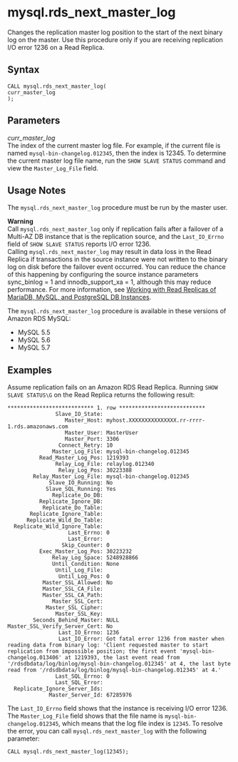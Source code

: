 # mysql\.rds\_next\_master\_log<a name="mysql_rds_next_master_log"></a>

Changes the replication master log position to the start of the next binary log on the master\. Use this procedure only if you are receiving replication I/O error 1236 on a Read Replica\.

## Syntax<a name="mysql_rds_next_master_log-syntax"></a>

```
CALL mysql.rds_next_master_log(
curr_master_log
);
```

## Parameters<a name="mysql_rds_next_master_log-parameters"></a>

 *curr\_master\_log*   
The index of the current master log file\. For example, if the current file is named `mysql-bin-changelog.012345`, then the index is 12345\. To determine the current master log file name, run the `SHOW SLAVE STATUS` command and view the `Master_Log_File` field\.

## Usage Notes<a name="mysql_rds_next_master_log-usage-notes"></a>

The `mysql.rds_next_master_log` procedure must be run by the master user\. 

**Warning**  
Call `mysql.rds_next_master_log` only if replication fails after a failover of a Multi\-AZ DB instance that is the replication source, and the `Last_IO_Errno` field of `SHOW SLAVE STATUS` reports I/O error 1236\.  
Calling `mysql.rds_next_master_log` may result in data loss in the Read Replica if transactions in the source instance were not written to the binary log on disk before the failover event occurred\. You can reduce the chance of this happening by configuring the source instance parameters sync\_binlog = 1 and innodb\_support\_xa = 1, although this may reduce performance\. For more information, see [Working with Read Replicas of MariaDB, MySQL, and PostgreSQL DB Instances](USER_ReadRepl.md)\.

The `mysql.rds_next_master_log` procedure is available in these versions of Amazon RDS MySQL:
+ MySQL 5\.5
+ MySQL 5\.6
+ MySQL 5\.7

## Examples<a name="mysql_rds_next_master_log-examples"></a>

Assume replication fails on an Amazon RDS Read Replica\. Running `SHOW SLAVE STATUS\G` on the Read Replica returns the following result:

```
*************************** 1. row ***************************
               Slave_IO_State:
                  Master_Host: myhost.XXXXXXXXXXXXXXX.rr-rrrr-1.rds.amazonaws.com
                  Master_User: MasterUser
                  Master_Port: 3306
                Connect_Retry: 10
              Master_Log_File: mysql-bin-changelog.012345
          Read_Master_Log_Pos: 1219393
               Relay_Log_File: relaylog.012340
                Relay_Log_Pos: 30223388
        Relay_Master_Log_File: mysql-bin-changelog.012345
             Slave_IO_Running: No
            Slave_SQL_Running: Yes
              Replicate_Do_DB:
          Replicate_Ignore_DB:
           Replicate_Do_Table:
       Replicate_Ignore_Table:
      Replicate_Wild_Do_Table:
  Replicate_Wild_Ignore_Table:
                   Last_Errno: 0
                   Last_Error:
                 Skip_Counter: 0
          Exec_Master_Log_Pos: 30223232
              Relay_Log_Space: 5248928866
              Until_Condition: None
               Until_Log_File:
                Until_Log_Pos: 0
           Master_SSL_Allowed: No
           Master_SSL_CA_File:
           Master_SSL_CA_Path:
              Master_SSL_Cert:
            Master_SSL_Cipher:
               Master_SSL_Key:
        Seconds_Behind_Master: NULL
Master_SSL_Verify_Server_Cert: No
                Last_IO_Errno: 1236
                Last_IO_Error: Got fatal error 1236 from master when reading data from binary log: 'Client requested master to start replication from impossible position; the first event 'mysql-bin-changelog.013406' at 1219393, the last event read from '/rdsdbdata/log/binlog/mysql-bin-changelog.012345' at 4, the last byte read from '/rdsdbdata/log/binlog/mysql-bin-changelog.012345' at 4.'
               Last_SQL_Errno: 0
               Last_SQL_Error:
  Replicate_Ignore_Server_Ids:
             Master_Server_Id: 67285976
```

The `Last_IO_Errno` field shows that the instance is receiving I/O error 1236\. The `Master_Log_File` field shows that the file name is `mysql-bin-changelog.012345`, which means that the log file index is `12345`\. To resolve the error, you can call `mysql.rds_next_master_log` with the following parameter:

```
CALL mysql.rds_next_master_log(12345);
```